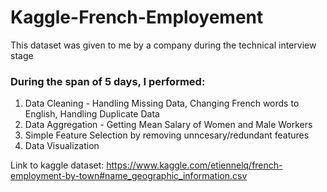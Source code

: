 # Kaggle-French-Employement

This dataset was given to me by a company during the technical interview stage

### During the span of 5 days, I performed:
1) Data Cleaning - Handling Missing Data, Changing French words to English, Handling Duplicate Data
2) Data Aggregation - Getting Mean Salary of Women and Male Workers 
3) Simple Feature Selection by removing unncesary/redundant features
4) Data Visualization 

Link to kaggle dataset: https://www.kaggle.com/etiennelq/french-employment-by-town#name_geographic_information.csv
